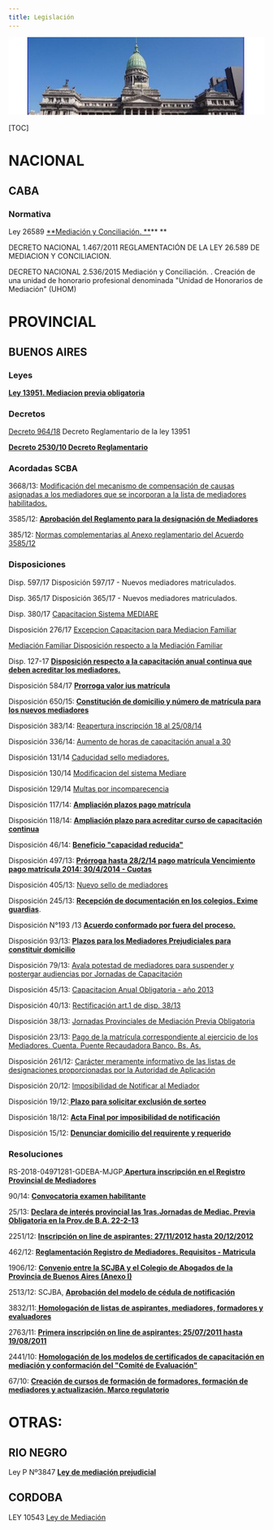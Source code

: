 ```yaml
---
title: Legislación
---
```

![null](/images/uploads/congreso.jpg)

[TOC]

# NACIONAL

## CABA

### Normativa

Ley 26589 [**Mediación y Conciliación. **](/legislacion/ley-26589-mediacion-y-conciliacion/index.html)\*\* \*\*

DECRETO NACIONAL 1.467/2011 REGLAMENTACIÓN DE LA LEY 26.589 DE MEDIACION Y CONCILIACION.

DECRETO NACIONAL 2.536/2015 Mediación y Conciliación. . Creación de una unidad de honorario profesional denominada "Unidad de Honorarios de Mediación" (UHOM)

# PROVINCIAL

## **BUENOS AIRES**

### Leyes

[**Ley 13951. Mediacion previa obligatoria**](/legislacion/legislacion/l-13951.html)

### Decretos

[Decreto 964/18](/legislacion/decreto-964-2018-reglamentario-ley-13-951-mediación-modificatorio-del-decreto-2530-10) Decreto Reglamentario de la ley 13951

[**Decreto 2530/10 Decreto Reglamentario**](http://www.gob.gba.gov.ar/legislacion/legislacion/10-2530.html)



### Acordadas SCBA

3668/13: [Modificación del mecanismo de compensación de causas asignadas a los mediadores que se incorporan a la lista de mediadores  habilitados.](/legislacion/366813)

3585/12: [**Aprobación del Reglamento para la designación de Mediadores**](/legislacion/358512)

 385/12:  [Normas complementarias al Anexo reglamentario del Acuerdo 3585/12](/legislacion/38512)

### Disposiciones

 Disp. 597/17	Disposición 597/17 - Nuevos mediadores matriculados.	 

Disp. 365/17	Disposición 365/17 - Nuevos mediadores matriculados.	 

Disp. 380/17	[Capacitacion Sistema MEDIARE	 ](http://www.mediaciones-ba.org.ar/documentos/disposiciones/CAPACITACION_MEDIARE.pdf)

Disposición 276/17 [Excepcion Capacitacion para Mediacion Familiar](http://www.mediaciones-ba.org.ar/documentos/disposiciones/Disp-276-17.pdf)	

[Mediación Familiar	Disposición respecto a la Mediación Familiar	 ](http://www.mediaciones-ba.org.ar/documentos/disposiciones/MEDIACION%20FAMILIAR_3.pdf)

Disp. 127-17	[**Disposición respecto a la capacitación anual continua que deben acreditar los mediadores.**](http://www.mediaciones-ba.org.ar/documentos/disposiciones/127-07.pdf)

Disposición 584/17 [**Prorroga valor ius matrícula**](/legislacion/disp-584-17-prorroga-valor-ius/index.html)

Disposición 650/15: [**Constitución de domicilio y número de matrícula para los nuevos mediadores**](/legislacion/65015)

Disposición 383/14: [Reapertura inscripción 18 al 25/08/14](/legislacion/38314)

Disposición 336/14: [Aumento de horas de capacitación anual a 30](/legislacion/33614)

Disposición 131/14 [Caducidad sello mediadores.](/legislacion/13114) 

Disposición 130/14 [Modificacion del sistema Mediare](http://www.mediaciones-ba.org.ar/documentos/disposiciones/D_21042014_2.pdf)

Disposición 129/14 [Multas por incomparecencia](http://www.casi.com.ar/sites/default/files/DISPOSICION%20129-14-%20MULTA%20POR%20INCOMPARECENCIA.pdf)

Disposición 117/14:  [**Ampliación plazos pago matrícula**](/legislacion/11714/index.html)

Disposición 118/14:  [**Ampliación plazo para acreditar curso de capacitación continua**](/legislacion/11814/index.html)

Disposición 46/14: 	[**Beneficio "capacidad reducida"**](/legislacion/4614)

Disposición 497/13: [**Prórroga hasta 28/2/14 pago matrícula Vencimiento pago matrícula 2014:  30/4/2014 - Cuotas**](/legislacion/49713)

Disposición 405/13: [Nuevo sello de mediadores](/legislacion/40513)

Disposición 245/13: [**Recepción de documentación en los colegios. Exime guardias**](https://sitio-mediadores.netlify.com/legislacion/24513/index.html). 

Disposición N°193 /13 [**Acuerdo conformado por fuera del proceso.** ](/legislacion/acuerdo-conformado-por-fuera-del-proceso)

Disposición 93/13: [**Plazos para los Mediadores Prejudiciales para constituir domicilio**](/legislacion/9313)

Disposición 79/13: [Avala potestad de mediadores para suspender y postergar audiencias por Jornadas de Capacitación](/legislacion/7913)

Disposición 45/13: [Capacitacion  Anual Obligatoria - año 2013](/legislacion/4513)

Disposición 40/13: [Rectificación art.1 de disp. 38/13](/legislacion/4013)

Disposición 38/13: [Jornadas Provinciales de Mediación Previa Obligatoria](/legislacion/3813)

Disposición 23/13: [Pago de la matrícula correspondiente al ejercicio de los Mediadores. Cuenta. Puente Recaudadora Banco. Bs. As.](/legislacion/2313)

Disposición 261/12: [Carácter meramente informativo de las listas de designaciones proporcionadas por la Autoridad de Aplicación](/legislacion/26112)

Disposición 20/12: [Imposibilidad de Notificar al Mediador](/legislacion/2012)

Disposición 19/12:[ **Plazo para solicitar exclusión de sorteo**](/legislacion/1912/index.html)

Disposición 18/12: [**Acta Final por imposibilidad de notificación**](/legislacion/1812/index.html)

Disposición 15/12: [**Denunciar domicilio del requirente y requerido**](/legislacion/1512/index.html)

### Resoluciones

RS-2018-04971281-GDEBA-MJGP[ **Apertura inscripción en el Registro Provincial de Mediadores**](/legislacion/apertura-inscripcion-en-el-registro-provincial-de-mediadores-2018/index.html)

90/14: [**Convocatoria examen habilitante**](/legislacion/9014)

25/13:  [**Declara de interés provincial las 1ras.Jornadas de Mediac. Previa Obligatoria en la Prov.de B.A. 22-2-13**](/legislacion/2513)

2251/12: [**Inscripción on line de aspirantes: 27/11/2012 hasta 20/12/2012**](/legislacion/225112)

462/12:  [**Reglamentación Registro de Mediadores. Requisitos - Matricula**](/legislacion/462)

1906/12: [**Convenio entre la SCJBA y el Colegio de Abogados de la Provincia de Buenos Aires (Anexo I)**](/legislacion/1906/index.html)

2513/12: SCJBA, [**Aprobación del modelo de cédula de notificación**](/legislacion/513)

3832/11:[ **Homologación de listas de aspirantes, mediadores, formadores y evaluadores**](/legislacion/2)

2763/11: [**Primera inscripción on line de aspirantes: 25/07/2011 hasta 19/08/2011**](/legislacion/276311)

2441/10: [**Homologación de los modelos de certificados de capacitación en mediación y conformación del "Comité de Evaluación"**](/legislacion/2441)

67/10:  [**Creación de cursos de formación de formadores, formación de mediadores y actualización. Marco regulatorio**](/legislacion/6710)

# OTRAS:

## **RIO NEGRO**

Ley P Nº3847 [**Ley de mediación prejudicial**](/legislacion/ley-de-mediacion-prejudicial-de-rio-negro/index.html)

## CORDOBA

LEY 10543 [Ley de Mediación](/legislacion/ley-de-mediación-de-cordoba)
